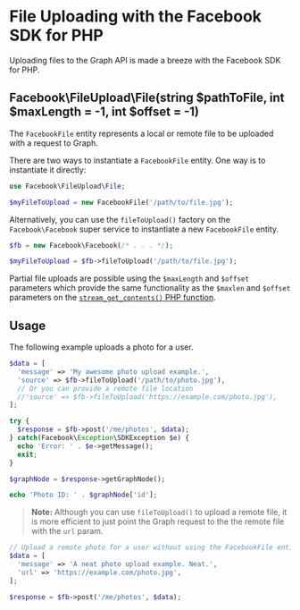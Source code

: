# File Uploading with the Facebook SDK for PHP

Uploading files to the Graph API is made a breeze with the Facebook SDK for PHP.

## Facebook\FileUpload\File(string $pathToFile, int $maxLength = -1, int $offset = -1)

The `FacebookFile` entity represents a local or remote file to be uploaded with a request to Graph.

There are two ways to instantiate a `FacebookFile` entity. One way is to instantiate it directly:

```php
use Facebook\FileUpload\File;

$myFileToUpload = new FacebookFile('/path/to/file.jpg');
```

Alternatively, you can use the `fileToUpload()` factory on the `Facebook\Facebook` super service to instantiate a new `FacebookFile` entity.

```php
$fb = new Facebook\Facebook(/* . . . */);

$myFileToUpload = $fb->fileToUpload('/path/to/file.jpg');
```

Partial file uploads are possible using the `$maxLength` and `$offset` parameters which provide the same functionality as the `$maxlen` and `$offset` parameters on the [`stream_get_contents()` PHP function](http://php.net/stream_get_contents).

## Usage

The following example uploads a photo for a user.

```php
$data = [
  'message' => 'My awesome photo upload example.',
  'source' => $fb->fileToUpload('/path/to/photo.jpg'),
  // Or you can provide a remote file location
  //'source' => $fb->fileToUpload('https://example.com/photo.jpg'),
];

try {
  $response = $fb->post('/me/photos', $data);
} catch(Facebook\Exception\SDKException $e) {
  echo 'Error: ' . $e->getMessage();
  exit;
}

$graphNode = $response->getGraphNode();

echo 'Photo ID: ' . $graphNode['id'];
```

> **Note:** Although you can use `fileToUpload()` to upload a remote file, it is more efficient to just point the Graph request to the the remote file with the `url` param.

```php
// Upload a remote photo for a user without using the FacebookFile entity
$data = [
  'message' => 'A neat photo upload example. Neat.',
  'url' => 'https://example.com/photo.jpg',
];

$response = $fb->post('/me/photos', $data);
```
